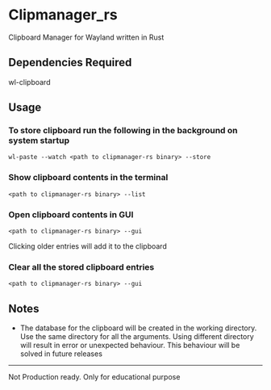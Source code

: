 # Clipmanager_rs
Clipboard Manager for Wayland written in Rust

## Dependencies Required
wl-clipboard

## Usage
### To store clipboard run the following in the background on system startup
```wl-paste --watch <path to clipmanager-rs binary> --store```

### Show clipboard contents in the terminal 
```<path to clipmanager-rs binary> --list```

### Open clipboard contents in GUI
```<path to clipmanager-rs binary> --gui```

Clicking older entries will add it to the clipboard

### Clear all the stored clipboard entries
```<path to clipmanager-rs binary> --gui```
## Notes
- The database for the clipboard will be created in the working directory. Use the same directory for all the arguments. Using different directory will result in error or unexpected behaviour. This behaviour will be solved in future releases

---

Not Production ready. Only for educational purpose


